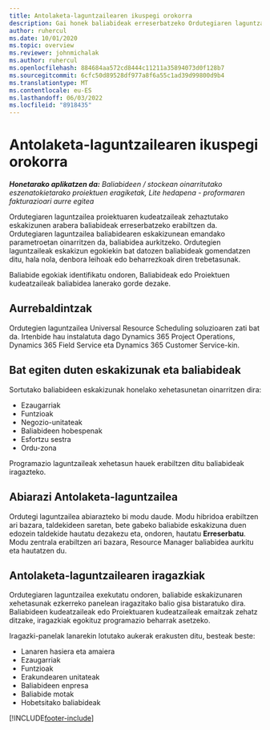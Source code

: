 ```yaml
---
title: Antolaketa-laguntzailearen ikuspegi orokorra
description: Gai honek baliabideak erreserbatzeko Ordutegiaren laguntzailearekin lan egiteari buruzko informazioa eskaintzen du.
author: ruhercul
ms.date: 10/01/2020
ms.topic: overview
ms.reviewer: johnmichalak
ms.author: ruhercul
ms.openlocfilehash: 884684aa572cd8444c11211a35894073d0f128b7
ms.sourcegitcommit: 6cfc50d89528df977a8f6a55c1ad39d99800d9b4
ms.translationtype: MT
ms.contentlocale: eu-ES
ms.lasthandoff: 06/03/2022
ms.locfileid: "8918435"
---
```

# <a name="schedule-assistant-overview"></a>Antolaketa-laguntzailearen ikuspegi orokorra

_**Honetarako aplikatzen da:** Baliabideen / stockean oinarritutako eszenatokietarako proiektuen eragiketak, Lite hedapena - proformaren fakturazioari aurre egitea_

Ordutegiaren laguntzailea proiektuaren kudeatzaileak zehaztutako eskakizunen arabera baliabideak erreserbatzeko erabiltzen da. Ordutegiaren laguntzailea baliabidearen eskakizunean emandako parametroetan oinarritzen da, baliabidea aurkitzeko. Ordutegien laguntzaileak eskakizun egokiekin bat datozen baliabideak gomendatzen ditu, hala nola, denbora leihoak edo beharrezkoak diren trebetasunak.

Baliabide egokiak identifikatu ondoren, Baliabideak edo Proiektuen kudeatzaileak baliabidea lanerako gorde dezake.

## <a name="prerequisites"></a>Aurrebaldintzak

Ordutegien laguntzailea Universal Resource Scheduling soluzioaren zati bat da. Irtenbide hau instalatuta dago Dynamics 365 Project Operations, Dynamics 365 Field Service eta Dynamics 365 Customer Service-kin.

## <a name="matching-requirements-and-resources"></a>Bat egiten duten eskakizunak eta baliabideak

Sortutako baliabideen eskakizunak honelako xehetasunetan oinarritzen dira:

-   Ezaugarriak
-   Funtzioak
-   Negozio-unitateak
-   Baliabideen hobespenak
-   Esfortzu sestra
-   Ordu-zona

Programazio laguntzaileak xehetasun hauek erabiltzen ditu baliabideak iragazteko.

## <a name="launch-the-schedule-assistant"></a>Abiarazi Antolaketa-laguntzailea

Ordutegi laguntzailea abiarazteko bi modu daude. Modu hibridoa erabiltzen ari bazara, taldekideen saretan, bete gabeko baliabide eskakizuna duen edozein taldekide hautatu dezakezu eta, ondoren, hautatu **Erreserbatu**. Modu zentrala erabiltzen ari bazara, Resource Manager baliabidea aurkitu eta hautatzen du.

## <a name="schedule-assistant-filters"></a>Antolaketa-laguntzailearen iragazkiak

Ordutegiaren laguntzailea exekutatu ondoren, baliabide eskakizunaren xehetasunak ezkerreko panelean iragazitako balio gisa bistaratuko dira. Baliabideen kudeatzaileak edo Proiektuaren kudeatzaileak emaitzak zehatz ditzake, iragazkiak egokituz programazio beharrak asetzeko.

Iragazki-panelak lanarekin lotutako aukerak erakusten ditu, besteak beste:

-   Lanaren hasiera eta amaiera
-   Ezaugarriak
-   Funtzioak
-   Erakundearen unitateak
-   Baliabideen enpresa
-   Baliabide motak
-   Hobetsitako baliabideak


[!INCLUDE[footer-include](../includes/footer-banner.md)]
